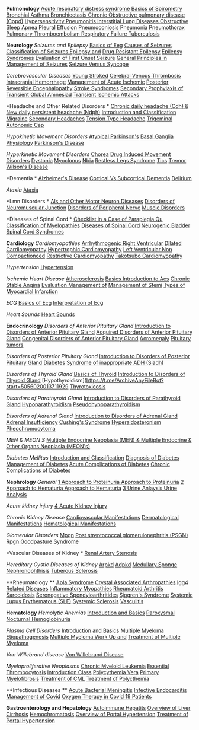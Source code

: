 **Pulmonology**
[Acute respiratory distress syndrome](https://t.me/ArchiveAnyFileBot?start=8557805659245962)
[Basics of Spirometry ](https://t.me/ArchiveAnyFileBot?start=3755686636493034)
[Bronchial Asthma ](https://t.me/ArchiveAnyFileBot?start=1196374535974581)
[Bronchiectasis ](https://t.me/ArchiveAnyFileBot?start=7893126233279072)
[Chronic Obstructive pulmonary disease (Copd)](https://t.me/ArchiveAnyFileBot?start=4494727181879805)
[Hypersensitivity Pneumonitis ](https://t.me/ArchiveAnyFileBot?start=3080227494938279)
[Interstitial Lung Diseases ](https://t.me/ArchiveAnyFileBot?start=3558395216061148)
[Obstructive Sleep Apnea ](https://t.me/ArchiveAnyFileBot?start=1847208133529309)
[Pleural Effusion ](https://t.me/ArchiveAnyFileBot?start=4087292305900998)
[Pneumoconiosis ](https://t.me/ArchiveAnyFileBot?start=1144861522220601)
[Pneumonia ](https://t.me/ArchiveAnyFileBot?start=7498551710706755)
[Pneumothorax ](https://t.me/ArchiveAnyFileBot?start=9823519635764502)
[Pulmonary Thromboembolism ](https://t.me/ArchiveAnyFileBot?start=6036285736965931)
[Respiratory Failure ](https://t.me/ArchiveAnyFileBot?start=4966789181582063)
[Tuberculosis ](https://t.me/ArchiveAnyFileBot?start=8809167475390581)

**Neurology**
*Seizures and Epilepsy*
[Basics of Eeg](https://t.me/ArchiveAnyFileBot?start=6263985709607448)
[Causes of Seizures](https://t.me/ArchiveAnyFileBot?start=8345081959350216)
[Classification of Seizures Epilepsy and](https://t.me/ArchiveAnyFileBot?start=1988204055137977)
[Drug Resistant Epilepsy](https://t.me/ArchiveAnyFileBot?start=0121359698908452)
[Epilepsy Syndromes](https://t.me/ArchiveAnyFileBot?start=7184323355436405)
[Evaluation of First Onset Seizure](https://t.me/ArchiveAnyFileBot?start=9945424116972934)
[General Principles in Management of Seizures](https://t.me/ArchiveAnyFileBot?start=6611895385608096)
[Seizure Versus Syncope](https://t.me/ArchiveAnyFileBot?start=0010361006123864)

*Cerebrovascular Diseases*
[Young Stroked](https://t.me/ArchiveAnyFileBot?start=2858406298143011)
[Cerebral Venous Thrombosis](https://t.me/ArchiveAnyFileBot?start=0948362161364025)
[Intracranial Hemorrhage](https://t.me/ArchiveAnyFileBot?start=0473586807006745)
[Management of Acute Ischemic](https://t.me/ArchiveAnyFileBot?start=4307774498572606)
[Posterior Reversible Encephalopathy](https://t.me/ArchiveAnyFileBot?start=9846489853499436)
[Stroke Syndromes](https://t.me/ArchiveAnyFileBot?start=5741131287617530)
[Secondary Prophylaxis of](https://t.me/ArchiveAnyFileBot?start=1722062601928322)
[Transient Global Amnesiad](https://t.me/ArchiveAnyFileBot?start=7047765386283999)
[Transient Ischemic Attacks](https://t.me/ArchiveAnyFileBot?start=1865031366335085)

*Headache and Other Related Disorders *
[Chronic daily headache (Cdh) & New daily persistent headache (Ndph)](https://t.me/ArchiveAnyFileBot?start=6501830315396239)
[Introduction and Classification](https://t.me/ArchiveAnyFileBot?start=4731145610944364)
[Migraine](https://t.me/ArchiveAnyFileBot?start=5370359999651587)
[Secondary Headaches](https://t.me/ArchiveAnyFileBot?start=4326301449508825)
[Tension Type Headache](https://t.me/ArchiveAnyFileBot?start=5588403096710493)
[Trigeminal Autonomic Cep](https://t.me/ArchiveAnyFileBot?start=7869878466339238)

*Hypokinetic Movement Disorders*
[Atypical Parkinson's](https://t.me/ArchiveAnyFileBot?start=1084554983056522)
[Basal Ganglia Physiology](https://t.me/ArchiveAnyFileBot?start=0635019166039886)
[Parkinson's Disease](https://t.me/ArchiveAnyFileBot?start=2469975779006254)

*Hyperkinetic Movement Disorders*
[Chorea](https://t.me/ArchiveAnyFileBot?start=3266734164316909)
[Drug Induced Movement Disorders](https://t.me/ArchiveAnyFileBot?start=4595289823221723)
[Dystonia](https://t.me/ArchiveAnyFileBot?start=8735911798424988)
[Myoclonus](https://t.me/ArchiveAnyFileBot?start=9212144561429380)
[Nbia](https://t.me/ArchiveAnyFileBot?start=2428502891170320)
[Restless Legs Syndrome](https://t.me/ArchiveAnyFileBot?start=9058350325699376)
[Tics](https://t.me/ArchiveAnyFileBot?start=3688216410949769)
[Tremor](https://t.me/ArchiveAnyFileBot?start=0454230989127748)
[Wilson's Disease](https://t.me/ArchiveAnyFileBot?start=0802088542926765)

*Dementia *
[Alzheimer's Disease](https://t.me/ArchiveAnyFileBot?start=3025904537334396)
[Cortical Vs Subcortical Dementia](https://t.me/ArchiveAnyFileBot?start=7225072279652961)
[Delirium](https://t.me/ArchiveAnyFileBot?start=9489512374786083)

*Ataxia*
[Ataxia](https://t.me/ArchiveAnyFileBot?start=9792398084472035)

*Lmn Disorders *
[Als and Other Motor Neuron Diseases](https://t.me/ArchiveAnyFileBot?start=7500940889406378)
[Disorders of Neuromuscular Junction](https://t.me/ArchiveAnyFileBot?start=5104913363647729)
[Disorders of Peripheral Nerve](https://t.me/ArchiveAnyFileBot?start=1437227412660542)
[Muscle Disorders](https://t.me/ArchiveAnyFileBot?start=6601472985129795)

*Diseases of Spinal Cord *
[Checklist in a Case of Paraplegia Qu](https://t.me/ArchiveAnyFileBot?start=0888084539808319)
[Classification of Myelopathies](https://t.me/ArchiveAnyFileBot?start=0166121667264497)
[Diseases of Spinal Cord](https://t.me/ArchiveAnyFileBot?start=4672839513687652)
[Neurogenic Bladder](https://t.me/ArchiveAnyFileBot?start=4449074945895834)
[Spinal Cord Syndromes](https://t.me/ArchiveAnyFileBot?start=2926072625927930)

**Cardiology**
*Cardiomyopathies*
[Arrhythmogenic Right Ventricular](https://t.me/ArchiveAnyFileBot?start=7533796049255247)
[Dilated Cardiomyopathy](https://t.me/ArchiveAnyFileBot?start=8201016548735847)
[Hypertrophic Cardiomyopathy](https://t.me/ArchiveAnyFileBot?start=1965372594699025)
[Left Ventricular Non Compactionced](https://t.me/ArchiveAnyFileBot?start=2173972474753486)
[Restrictive Cardiomyopathy](https://t.me/ArchiveAnyFileBot?start=0510540943610677)
[Takotsubo Cardiomyopathy](https://t.me/ArchiveAnyFileBot?start=3605926393048852)

*Hypertension*
[Hypertension](https://t.me/ArchiveAnyFileBot?start=1523620914865993)

*Ischemic Heart Disease*
[Atherosclerosis](https://t.me/ArchiveAnyFileBot?start=4048077113660584)
[Basics Introduction to Acs](https://t.me/ArchiveAnyFileBot?start=7180154469178569)
[Chronic Stable Angina](https://t.me/ArchiveAnyFileBot?start=1314552057478114)
[Evaluation Management of](https://t.me/ArchiveAnyFileBot?start=0087155871420143)
[Management of Stemi](https://t.me/ArchiveAnyFileBot?start=3595080168503899)
[Types of Myocardial Infarction](https://t.me/ArchiveAnyFileBot?start=2057320763044523)

*ECG*
[Basics of Ecg](https://t.me/ArchiveAnyFileBot?start=9169528416495524)
[Interpretation of Ecg](https://t.me/ArchiveAnyFileBot?start=8827315687023883)

*Heart Sounds*
[Heart Sounds](https://t.me/ArchiveAnyFileBot?start=7232217005288002)

**Endocrinology**
*Disorders of Anterior Pituitary Gland*
[Introduction to Disorders of Anterior Pituitary Gland](https://t.me/ArchiveAnyFileBot?start=8044516276347418)
[Acquired Disorders of Anterior Pituitary Gland](https://t.me/ArchiveAnyFileBot?start=7669087611378514)
[Congenital Disorders of Anterior Pituitary Gland](https://t.me/ArchiveAnyFileBot?start=2890081914461893)
[Acromegaly](https://t.me/ArchiveAnyFileBot?start=9078258591336466)
[Pituitary tumors](https://t.me/ArchiveAnyFileBot?start=9690163725596926)

*Disorders of Posterior Pituitary Gland*
[Introduction to Disorders of Posterior Pituitary Gland](https://t.me/ArchiveAnyFileBot?start=3934030061586240)
[Diabetes](https://t.me/ArchiveAnyFileBot?start=4734627390220526)
[Syndrome of inappropriate ADH (Siadh)](https://t.me/ArchiveAnyFileBot?start=7154579645391119)

*Disorders of Thyroid Gland*
[Basics of Thyroid](https://t.me/ArchiveAnyFileBot?start=7573799261182986)
[Introduction to Disorders of Thyroid Gland](https://t.me/ArchiveAnyFileBot?start=6292659680882779)
[Hypothyroidism](https://t.me/ArchiveAnyFileBot?start=5056020013711929
[Thyrotoxicosis](https://t.me/ArchiveAnyFileBot?start=9295954841787442)

*Disorders of Parathyroid Gland*
[Introduction to Disorders of Parathyroid Gland](https://t.me/ArchiveAnyFileBot?start=4067295291018531)
[Hypoparathyroidism](https://t.me/ArchiveAnyFileBot?start=7553444111335347)
[Pseudohypoparathyroidism](https://t.me/ArchiveAnyFileBot?start=1944604058557305)

*Disorders of Adrenal Gland*
[Introduction to Disorders of Adrenal Gland](https://t.me/ArchiveAnyFileBot?start=5061601468763142)
[Adrenal Insufficiency](https://t.me/ArchiveAnyFileBot?start=3088597872716260)
[Cushing's Syndrome](https://t.me/ArchiveAnyFileBot?start=3258400091114703)
[Hyperaldosteronism](https://t.me/ArchiveAnyFileBot?start=9171385532880975)
[Pheochromocytoma](https://t.me/ArchiveAnyFileBot?start=3439474306258246)

*MEN & MEON'S*
[Multiple Endocrine Neoplasia (MEN) & Multiple Endocrine & Other Organs Neoplasia (MEON's) ](https://t.me/ArchiveAnyFileBot?start=8334442373523354)

*Diabetes Mellitus*
[Introduction and Classification](https://t.me/ArchiveAnyFileBot?start=3896216393360464)
[Diagnosis of Diabetes](https://t.me/ArchiveAnyFileBot?start=0584836122926051)
[Management of Diabetes](https://t.me/ArchiveAnyFileBot?start=5404518436268548)
[Acute Complications of Diabetes](https://t.me/ArchiveAnyFileBot?start=8122762372636967)
[Chronic Complications of Diabetes](https://t.me/ArchiveAnyFileBot?start=8727751114168418)

**Nephrology**
*General*
[1 Approach to Proteinuria Approach to Proteinuria](https://t.me/ArchiveAnyFileBot?start=1100663069741810)
[2 Approach to Hematuria Approach to Hematuria](https://t.me/ArchiveAnyFileBot?start=7074388480827786)
[3 Urine Anlaysis Urine Analysis](https://t.me/ArchiveAnyFileBot?start=2720230297916657)

*Acute kidney injury*
[4 Acute Kidney Injury](https://t.me/ArchiveAnyFileBot?start=1942092665793675)

*Chronic Kidney Disease*
[Cardiovascular Manifestations](https://t.me/ArchiveAnyFileBot?start=4035874886909117)
[Dermatological Manifestations](https://t.me/ArchiveAnyFileBot?start=7169163743907392)
[Hematological Manifestations](https://t.me/ArchiveAnyFileBot?start=1302316984186689)

*Glomerular Disorders*
[Mpgn](https://t.me/ArchiveAnyFileBot?start=8172864143181703)
[Post streptococcal glomerulonephritis (PSGN)](https://t.me/ArchiveAnyFileBot?start=4144183103035246)
[Rpgn Goodpasture Syndrome](https://t.me/ArchiveAnyFileBot?start=2721599310579067)

*Vascular Diseases of Kidney *
[Renal Artery Stenosis](https://t.me/ArchiveAnyFileBot?start=3263567240935822)

*Hereditary Cystic Diseases of Kidney*
[Arpkd](https://t.me/ArchiveAnyFileBot?start=0953991724642099)
[Adpkd](https://t.me/ArchiveAnyFileBot?start=4143239132904831)
[Medullary Sponge](https://t.me/ArchiveAnyFileBot?start=8296496837491029)
[Nephronophthisis](https://t.me/ArchiveAnyFileBot?start=5841603710122358)
[Tuberous Sclerosis](https://t.me/ArchiveAnyFileBot?start=0903421884089159)

**Rheumatology **
[Apla Syndrome](https://t.me/ArchiveAnyFileBot?start=1298212978875964)
[Crystal Associated Arthropathies](https://t.me/ArchiveAnyFileBot?start=8117025365259679)
[Igg4 Related Diseases](https://t.me/ArchiveAnyFileBot?start=1313300092252141)
[Inflammatory Myopathies](https://t.me/ArchiveAnyFileBot?start=9290427838894240)
[Rheumatoid Arthritis](https://t.me/ArchiveAnyFileBot?start=2577218185663625)
[Sarcoidosis](https://t.me/ArchiveAnyFileBot?start=6844489476821037)
[Seronegative Spondyloarthritides](https://t.me/ArchiveAnyFileBot?start=2513816287697617)
[Sjogren's Syndrome](https://t.me/ArchiveAnyFileBot?start=6883745015006353)
[Systemic Lupus Erythematous (SLE)](https://t.me/ArchiveAnyFileBot?start=4491980514255336)
[Systemic Sclerosis](https://t.me/ArchiveAnyFileBot?start=5811380509410090)
[Vasculitis](https://t.me/ArchiveAnyFileBot?start=3022503869637961)

**Hematology**
*Hemolytic Anemias*
[Introduction and Basics](https://t.me/ArchiveAnyFileBot?start=1107006422658886)
[Paroxysmal Nocturnal Hemoglobinuria](https://t.me/ArchiveAnyFileBot?start=5008193100671330)

*Plasma Cell Disorders*
[Introduction and Basics](https://t.me/ArchiveAnyFileBot?start=1279411946515875)
[Multiple Myeloma Etiopathogenesis](https://t.me/ArchiveAnyFileBot?start=6246377601580791)
[Multiple Myeloma Work Up and](https://t.me/ArchiveAnyFileBot?start=1086378061740591)
[Treatment of Multiple Myeloma](https://t.me/ArchiveAnyFileBot?start=1248662778397523)

*Von Willebrand disease*
[Von Willebrand Disease](https://t.me/ArchiveAnyFileBot?start=4197153083482198)

*Myeloproliferative Neoplasms*
[Chronic Myeloid Leukemia](https://t.me/ArchiveAnyFileBot?start=8520195312656626)
[Essential Thrombocytosis](https://t.me/ArchiveAnyFileBot?start=3776101741733510)
[Introduction Class](https://t.me/ArchiveAnyFileBot?start=7465978881958544)
[Polycythemia Vera](https://t.me/ArchiveAnyFileBot?start=4435868034255030)
[Primary Myelofibrosis](https://t.me/ArchiveAnyFileBot?start=4724460962446726)
[Treatment of CML](https://t.me/ArchiveAnyFileBot?start=4879807102159975)
[Treatment of Polycthemia](https://t.me/ArchiveAnyFileBot?start=8599973130690637)

**Infectious Diseases **
[Acute Bacterial Meningitis](https://t.me/ArchiveAnyFileBot?start=0131776244543531)
[Infective Endocarditis](https://t.me/ArchiveAnyFileBot?start=7593939365302272)
[Management of Covid](https://t.me/ArchiveAnyFileBot?start=9377406383091717)
[Oxygen Therapy in Covid 19 Patients](https://t.me/ArchiveAnyFileBot?start=1073785330794091)

**Gastroenterology and Hepatology**
[Autoimmune Hepatits](https://t.me/ArchiveAnyFileBot?start=3320372635864328)
[Overview of Liver Cirrhosis](https://t.me/ArchiveAnyFileBot?start=0479879067625272)
[Hemochromatosis](https://t.me/ArchiveAnyFileBot?start=7587286636744761)
[Overview of Portal Hypertension](https://t.me/ArchiveAnyFileBot?start=2950809973348760)
[Treatment of Portal Hypertension](https://t.me/ArchiveAnyFileBot?start=3013933052224227)
